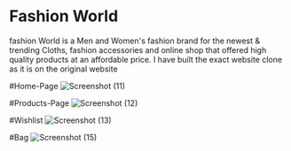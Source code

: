 # Fashion World
fashion World is a Men and Women's fashion brand for the newest &amp; trending Cloths, fashion accessories and online shop that offered high quality products at an affordable price. I have built the exact website clone as it is on the original website

#Home-Page
![Screenshot (11)](https://user-images.githubusercontent.com/107528217/221782673-3222da64-56c5-44bc-9c36-083db33b52fd.png)

#Products-Page
![Screenshot (12)](https://user-images.githubusercontent.com/107528217/221782754-4797e179-06f8-4aad-a1a7-3843af63b475.png)

#Wishlist
![Screenshot (13)](https://user-images.githubusercontent.com/107528217/221782918-642c8f08-6793-4e29-98d3-93fe8613e0f1.png)

#Bag
![Screenshot (15)](https://user-images.githubusercontent.com/107528217/221783020-03e70168-d5c8-4faf-929f-4dd8ed71e571.png)
